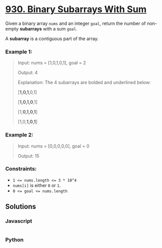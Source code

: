 # [930. Binary Subarrays With Sum](https://leetcode.com/problems/binary-subarrays-with-sum/description/)

Given a binary array `nums` and an integer `goal`, return the number of non-empty **subarrays** with a sum `goal`.

A **subarray** is a contiguous part of the array.


### Example 1:
> Input: nums = [1,0,1,0,1], goal = 2
>
> Output: 4
>
> Explanation: The 4 subarrays are bolded and underlined below:
>
> [**1,0,1**,0,1]
>
> [**1,0,1,0**,1]
>
> [1,**0,1,0,1**]
>
> [1,0,**1,0,1**]


### Example 2:
> Input: nums = [0,0,0,0,0], goal = 0
>
> Output: 15
 

### Constraints:
- `1 <= nums.length <= 3 * 10^4`
- `nums[i]` is either `0` or `1`.
- `0 <= goal <= nums.length`


## Solutions

### Javascript
```javascript

```

### Python
```python

```
